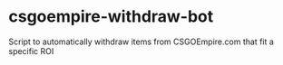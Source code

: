 # csgoempire-withdraw-bot
Script to automatically withdraw items from CSGOEmpire.com that fit a specific ROI
